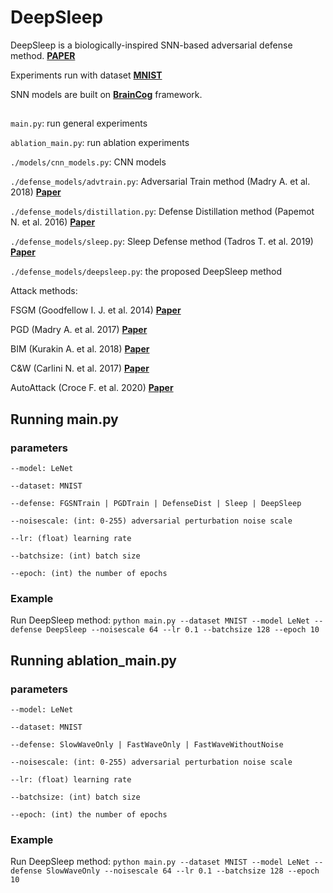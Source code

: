 # DeepSleep

DeepSleep is a biologically-inspired SNN-based adversarial defense method. [**PAPER**](https://github.com/Zz-0-0-zZ/DeepSleep/blob/main/DeepSleep.pdf)

Experiments run with dataset [**MNIST**](http://yann.lecun.com/exdb/mnist/)

SNN models are built on [**BrainCog**](http://www.brain-cog.network/docs/index.html) framework.
 
## 
 
`main.py`: run general experiments

`ablation_main.py`: run ablation experiments

`./models/cnn_models.py`: CNN models  

`./defense_models/advtrain.py`: Adversarial Train method (Madry A. et al. 2018) [**Paper**](https://arxiv.org/abs/1706.06083)

`./defense_models/distillation.py`: Defense Distillation method (Papemot N. et al. 2016) [**Paper**](https://arxiv.org/pdf/1511.04508)

`./defense_models/sleep.py`: Sleep Defense method (Tadros T. et al. 2019) [**Paper**](https://openreview.net/pdf?id=r1xGnA4Kvr)

`./defense_models/deepsleep.py`: the proposed DeepSleep method

Attack methods:

FSGM (Goodfellow I. J. et al. 2014) [**Paper**](https://arxiv.org/pdf/1412.6572.pdf)

PGD (Madry A. et al. 2017) [**Paper**](https://arxiv.org/pdf/1706.06083.pdf)

BIM (Kurakin A. et al. 2018) [**Paper**](https://arxiv.org/pdf/1607.02533.pdf)

C&W (Carlini N. et al. 2017) [**Paper**](https://arxiv.org/pdf/1608.04644.pdf)

AutoAttack (Croce F. et al. 2020) [**Paper**](http://proceedings.mlr.press/v119/croce20b/croce20b.pdf)

## Running main.py
 
 
### parameters
 
```
--model: LeNet
```

```
--dataset: MNIST
```

```
--defense: FGSNTrain | PGDTrain | DefenseDist | Sleep | DeepSleep
```

```
--noisescale: (int: 0-255) adversarial perturbation noise scale
```

```
--lr: (float) learning rate
```

```
--batchsize: (int) batch size
```

```
--epoch: (int) the number of epochs
```


### Example
 
Run DeepSleep method: `python main.py --dataset MNIST --model LeNet --defense DeepSleep --noisescale 64 --lr 0.1 --batchsize 128 --epoch 10`

  

## Running ablation_main.py 
 ### parameters
 
```
--model: LeNet
```

```
--dataset: MNIST
```

```
--defense: SlowWaveOnly | FastWaveOnly | FastWaveWithoutNoise
```

```
--noisescale: (int: 0-255) adversarial perturbation noise scale
```

```
--lr: (float) learning rate
```

```
--batchsize: (int) batch size
```

```
--epoch: (int) the number of epochs
```

### Example
 
Run DeepSleep method: `python main.py --dataset MNIST --model LeNet --defense SlowWaveOnly --noisescale 64 --lr 0.1 --batchsize 128 --epoch 10`


 
